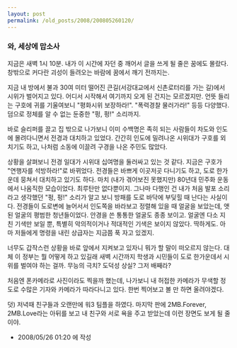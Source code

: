 ```yaml
---
layout: post
permalink: /old_posts/2008/200805260120/
---
```


### 와, 세상에 맙소사


지금은 새벽 1시 10분. 내가 이 시간에 자던 중 깨어서 글을 쓰게 될 줄은 꿈에도 몰랐다. 창밖으로 커다란 괴성이 들려오는 바람에 꿈에서 깨기 전까지는.

지금 내 방에서 불과 30여 미터 떨어진 큰길(서강대교에서 신촌로터리를 가는 길)에서 시위가 벌어지고 있다. 어디서 시작해서 여기까지 오게 된 건지는 모르겠지만. 언뜻 들리는 구호에 귀를 기울여보니 "평화시위 보장하라!". "폭력경찰 물러가라!" 등등 다양했다. 덤으로 정체를 알 수 없는 둔중한 "펑, 펑!" 소리까지.

바로 슬리퍼를 끌고 집 밖으로 나가보니 이미 수백명은 족히 되는 사람들이 차도와 인도에 몰려다니면서 전경과 대치하고 있었다. 간간히 인도에 밀려나온 시위대가 구호를 외치기도 하고, 나처럼 소동에 이끌려 구경을 나온 주민도 많았다.

상황을 살펴보니 전경 일대가 시위대 십여명을 둘러싸고 있는 것 같다. 지금은 구호가 "연행자를 석방하라!"로 바뀌었다. 전경들은 바쁘게 이곳저곳 다니기도 하고, 도로 한가운데 뭉쳐서 대치하고 있기도 하다. 
마치 (내가 겪어보진 못했지만) 80년대 민주화 운동에서 나옴직한 모습이었다. 최루탄만 없다뿐이지. 그나마 다행인 건 내가 처음 발포 소리라고 생각했던 "펑, 펑!" 소리가 알고 보니 방패를 도로 바닥에 부딪힐 때 난다는 사실이다.
전경들이 도로변에 늘어서서 인도쪽을 바라보고 정렬해 있을 때 얼굴을 보았는데, 앳된 얼굴의 평범한 청년들이었다. 안경을 쓴 통통한 얼굴도 종종 보이고. 얼굴엔 다소 지친 기색만 보일 뿐, 특별히 악의적이거나 적대적인 기색은 보이지 않았다. 딱하게도. 아마 저들에게 명령을 내린 상급자는 지금쯤 푹 자고 있겠지.

너무도 갑작스런 상황을 바로 앞에서 지켜보고 있자니 뭐가 할 말이 떠오르지 않는다. 대체 이 정부는 뭘 어떻게 하고 있길래 새벽 시간까지 학생과 시민들이 도로 한가운데서 시위를 벌여야 하는 걸까. 무능의 극치? 도덕성 상실? 그저 배째라? 

처음엔 폰카메라로 사진이라도 찍을까 했는데, 나가보니 내 허접한 카메라가 무색할 정도로 수많은 기자와 카메라가 따라다니고 있다. 한번 찍어보고 볼 만 하면 올려야겠다.



덧) 저녁때 친구들과 오랜만에 워3 팀플을 하였다. 마지막 판에 2MB.Forever, 2MB.Love라는 아뒤를 보고 내 친구와 서로 욕을 주고 받았는데 이런 장면도 보게 될 줄이야.






- 2008/05/26 01:20 에 작성